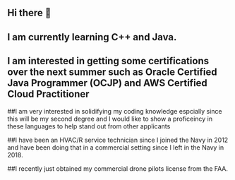 ## Hi there 👋

## I am currently learning C++ and Java. 

## I am interested in getting some certifications over the next summer such as Oracle Certified Java Programmer (OCJP) and AWS Certified Cloud Practitioner

##I am very interested in solidifying my coding knowledge espcially since this will be my second degree and I would like
to show a proficeincy in these languages to help stand out from other applicants

##I have been an HVAC/R service technician since I joined the Navy in 2012 and have been doing that in a commercial setting since
I left in the Navy in 2018. 

##I recently just obtained my commercial drone pilots license from the FAA. 

<!--
**garrie42/garrie42** is a ✨ _special_ ✨ repository because its `README.md` (this file) appears on your GitHub profile.

Here are some ideas to get you started:

- 🔭 I’m currently working on ...
- 🌱 I’m currently learning ...
- 👯 I’m looking to collaborate on ...
- 🤔 I’m looking for help with ...
- 💬 Ask me about ...
- 📫 How to reach me: ...
- 😄 Pronouns: ...
- ⚡ Fun fact: ...
-->
